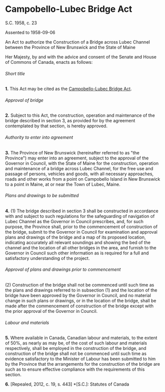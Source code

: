 # Campobello-Lubec Bridge Act

S.C. 1958, c. 23

Assented to 1958-09-06

An Act to authorize the Construction of a Bridge across Lubec Channel between the Province of New Brunswick and the State of Maine

Her Majesty, by and with the advice and consent of the Senate and House of Commons of Canada, enacts as follows:

###### Short title

**1.** This Act may be cited as the [Campobello-Lubec Bridge Act](/canada/eng/acts/C/C-0.3.md).

###### Approval of bridge

**2.** Subject to this Act, the construction, operation and maintenance of the bridge described in section 3, as provided for by the agreement contemplated by that section, is hereby approved.

###### Authority to enter into agreement

**3.** The Province of New Brunswick (hereinafter referred to as "the Province") may enter into an agreement, subject to the approval of the Governor in Council, with the State of Maine for the construction, operation and maintenance of a bridge across Lubec Channel, for the free use and passage of persons, vehicles and goods, with all necessary approaches, roads and other works from a point on Campobello Island in New Brunswick to a point in Maine, at or near the Town of Lubec, Maine.

###### Plans and drawings to be submitted

**4.** (1) The bridge described in section 3 shall be constructed in accordance with and subject to such regulations for the safeguarding of navigation of Lubec Channel as the Governor in Council prescribes, and, for such purpose, the Province shall, prior to the commencement of construction of the bridge, submit to the Governor in Council for examination and approval plans and drawings of the bridge and a map of its proposed location, indicating accurately all relevant soundings and showing the bed of the channel and the location of all other bridges in the area, and furnish to the Governor in Council such other information as is required for a full and satisfactory understanding of the project.

###### Approval of plans and drawings prior to commencement

(2) Construction of the bridge shall not be commenced until such time as the plans and drawings referred to in subsection (1) and the location of the bridge have been approved by the Governor in Council, and no material change in such plans or drawings, or in the location of the bridge, shall be made after the commencement of construction of the bridge except with the prior approval of the Governor in Council.

###### Labour and materials

**5.** Where available in Canada, Canadian labour and materials, to the extent of 50%, as nearly as may be, of the cost of such labour and materials respectively, shall be employed in the construction of the bridge, and construction of the bridge shall not be commenced until such time as evidence satisfactory to the Minister of Labour has been submitted to him by the Province that the arrangements for the construction of the bridge are such as to ensure effective compliance with the requirements of this section.

**6.** [Repealed, 2012, c. 19, s. 443]
  *[S.C.]: Statutes of Canada
